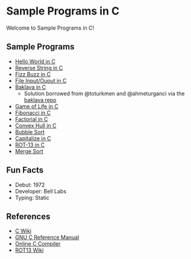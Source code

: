 # Sample Programs in C

Welcome to Sample Programs in C!

## Sample Programs

- [Hello World in C][2]
- [Reverse String in C][3]
- [Fizz Buzz in C][4]
- [File Input/Ouput in C][5]
- [Baklava in C][10]
  - Solution borrowed from @toturkmen and @ahmeturganci via the [baklava repo][1]
- [Game of Life in C][6]
- [Fibonacci in C][11]
- [Factorial in C][13]
- [Convex Hull in C][12]
- [Bubble Sort][14]
- [Capitalize in C][15]
- [ROT-13 in C][16]
- [Merge Sort][17]

## Fun Facts

- Debut: 1972
- Developer: Bell Labs
- Typing: Static

## References

- [C Wiki][7]
- [GNU C Reference Manual][8]
- [Online C Compiler][9]
- [ROT13 Wiki][16]

[1]: https://github.com/toturkmen/baklava
[2]: https://therenegadecoder.com/code/hello-world-in-c/
[3]: https://github.com/jrg94/sample-programs/issues/288
[4]: https://github.com/TheRenegadeCoder/sample-programs/issues/354
[5]: https://github.com/TheRenegadeCoder/sample-programs/issues/408
[6]: https://github.com/TheRenegadeCoder/sample-programs/issues/371
[7]: https://en.wikipedia.org/wiki/C_(programming_language)
[8]: https://www.gnu.org/software/gnu-c-manual/
[9]: https://www.onlinegdb.com/online_c_compiler
[10]: https://github.com/TheRenegadeCoder/sample-programs/issues/424
[11]: https://github.com/TheRenegadeCoder/sample-programs/issues/486
[13]: https://github.com/TheRenegadeCoder/sample-programs/issues/631
[12]: https://github.com/TheRenegadeCoder/sample-programs/issues/628
[14]: https://github.com/TheRenegadeCoder/sample-programs/issues/942
[15]: https://github.com/TheRenegadeCoder/sample-programs/issues/1273
[16]: https://en.wikipedia.org/wiki/ROT13
[17]: https://github.com/TheRenegadeCoder/sample-programs/issues/1267
